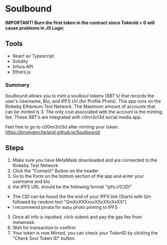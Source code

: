 # Soulbound
**IMPORTANT! Burn the first token in the contract since TokenId = 0 will cause problems in JS Logic**

## Tools
- React w/ Typescript
- Solidity
- Infura API
- Ethers.js

### Summary
Soulbound allows you to mint a soulboul tokens (SBT's) that records the user's Username, Bio, and IPFS Url (for Profile Photo). This app runs on the Rinkeby Ethereum Test Network. The Maximum amount of accounts that can be minted is 3. The only cost associated with the account is the minting fee. These SBT's are integrated with c0nn3ct3d social media app.

Feel free to go to c00nn3ct3d after minting your token.
https://brodyamcfarland.github.io/Soulbound/

## Steps
1) Make sure you have MetaMask downloaded and are connected to the Rinkeby Test Network
2) Click the "Connect" Button on the header
3) Go to the Form on the bottom section of the app and enter your username and bio
4) the IPFS URL should be the following format "ipfs://(CID)"
- The CID can be found the the end of your IPFS link (Starts with Qm followed by random text "QmXxXXXxxxXXxXXxXxXX")
- I recommend pinata for easy photo pinning to IPFS
5) Once all info is inputted, click submit and pay the gas fee from metamask.
6) Wait for transaction to confirm
7) Your token is now Minted, you can check your TokenID by clicking the "Check Soul Token ID" button.
